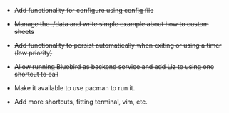 - ~~Add functionality for configure using config file~~
    
- ~~Manage the ./data and write simple example about how to custom sheets~~
    
- ~~Add functionality to persist automatically when exiting or using a timer (low priority)~~
    
- ~~Allow running Bluebird as backend service and add Liz to using one shortcut to call~~

- Make it available to use pacman to run it.
    
- Add more shortcuts, fitting terminal, vim, etc.